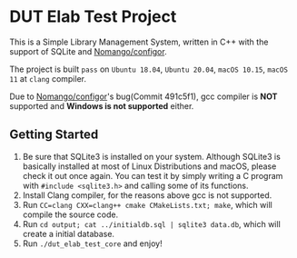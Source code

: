 # DUT Elab Test Project

This is a Simple Library Management System, written in C++ with the support of SQLite and [Nomango/configor](https://github.com/Nomango/configor).

The project is built `pass` on `Ubuntu 18.04`, `Ubuntu 20.04`, `macOS 10.15`, `macOS 11` at `clang` compiler.

Due to [Nomango/configor](https://github.com/Nomango/configor)'s bug(Commit 491c5f1), gcc compiler is **NOT** supported and **Windows is not supported** either.

## Getting Started

1. Be sure that SQLite3 is installed on your system. Although SQLite3 is basically installed at most of Linux Distributions and macOS, please check it out once again. You can test it by simply writing a C program with `#include <sqlite3.h>` and calling some of its functions.
2. Install Clang compiler, for the reasons above gcc is not supported.
3. Run `CC=clang CXX=clang++ cmake CMakeLists.txt; make`, which will compile the source code.
4. Run `cd output; cat ../initialdb.sql | sqlite3 data.db`, which will create a initial database.
5. Run `./dut_elab_test_core` and enjoy!
